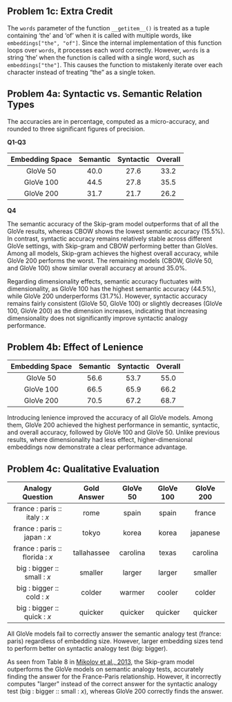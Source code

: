 ## Problem 1c: Extra Credit

The `words` parameter of the function `__getitem__()` is treated as a tuple containing ‘the’ and ‘of’ when it is called with multiple words, like `embeddings["the", "of"]`. Since the internal implementation of this function loops over `words`, it processes each word correctly. However, `words` is a string ‘the’ when the function is called with a single word, such as `embeddings["the"]`. This causes the function to mistakenly iterate over each character instead of treating “the” as a single token.

## Problem 4a: Syntactic vs. Semantic Relation Types

The accuracies are in percentage, computed as a micro-accuracy, and rounded to three significant figures of precision.

**Q1-Q3**

| Embedding Space | Semantic | Syntactic | Overall |
| :-------------: | :------: | :-------: | :-----: |
|    GloVe 50     |   40.0   |   27.6    |  33.2   |
|    GloVe 100    |   44.5   |   27.8    |  35.5   |
|    GloVe 200    |   31.7   |   21.7    |  26.2   |

**Q4**

The semantic accuracy of the Skip-gram model outperforms that of all the GloVe results, whereas CBOW shows the lowest semantic accuracy (15.5%). In contrast, syntactic accuracy remains relatively stable across different GloVe settings, with Skip-gram and CBOW performing better than GloVes.  Among all models, Skip-gram achieves the highest overall accuracy, while GloVe 200 performs the worst. The remaining models (CBOW, GloVe 50, and GloVe 100) show similar overall accuracy at around 35.0%.

Regarding dimensionality effects, semantic accuracy fluctuates with dimensionality, as GloVe 100 has the highest semantic accuracy (44.5%), while GloVe 200 underperforms (31.7%). However, syntactic accuracy remains fairly consistent (GloVe 50, GloVe 100) or slightly decreases (GloVe 100, GloVe 200) as the dimension increases, indicating that increasing dimensionality does not significantly improve syntactic analogy performance.

## Problem 4b: Effect of Lenience

| Embedding Space | Semantic | Syntactic | Overall |
| :-------------: | :------: | :-------: | :-----: |
|    GloVe 50     |   56.6   |   53.7    |  55.0   |
|    GloVe 100    |   66.5   |   65.9    |  66.2   |
|    GloVe 200    |   70.5   |   67.2    |  68.7   |

Introducing lenience improved the accuracy of all GloVe models. Among them, GloVe 200 achieved the highest performance in semantic, syntactic, and overall accuracy, followed by GloVe 100 and GloVe 50. Unlike previous results, where dimensionality had less effect, higher-dimensional embeddings now demonstrate a clear performance advantage.

## Problem 4c: Qualitative Evaluation

|        Analogy Question         | Gold Answer | GloVe 50 | GloVe 100 | GloVe 200 |
| :-----------------------------: | :---------: | :------: | :-------: | :-------: |
|  france : paris :: italy : _x_  |    rome     |  spain   |   spain   |  france   |
|  france : paris :: japan : _x_  |    tokyo    |  korea   |   korea   | japanese  |
| france : paris :: florida : _x_ | tallahassee | carolina |   texas   | carolina  |
|   big : bigger :: small : _x_   |   smaller   |  larger  |  larger   |  smaller  |
|   big : bigger :: cold : _x_    |   colder    |  warmer  |  cooler   |  colder   |
|   big : bigger :: quick : _x_   |   quicker   | quicker  |  quicker  |  quicker  |

All GloVe models fail to correctly answer the semantic analogy test (france: paris) regardless of embedding size. However, larger embedding sizes tend to perform better on syntactic analogy test (big: bigger).

As seen from Table 8 in [Mikolov et al., 2013](https://arxiv.org/pdf/1301.3781), the Skip-gram model outperforms the GloVe models on semantic analogy tests, accurately finding the answer for the France-Paris relationship. However, it incorrectly computes "larger" instead of the correct answer for the syntactic analogy test (big : bigger :: small : _x_), whereas GloVe 200 correctly finds the answer.
